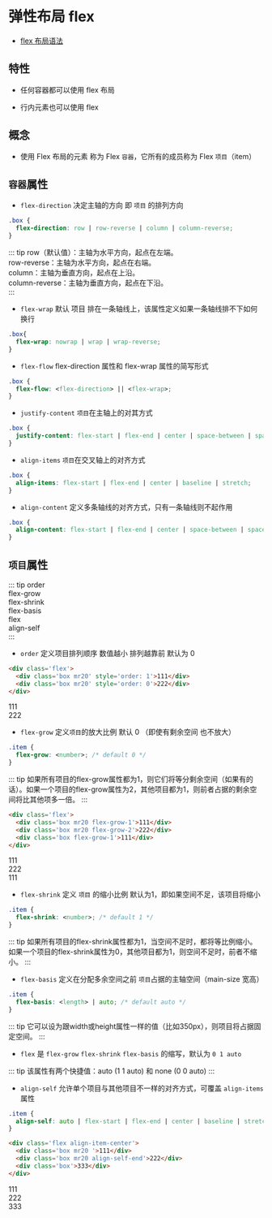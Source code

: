 # 弹性布局 flex

- [flex 布局语法](http://ruanyifeng.com/blog/2015/07/flex-grammar.html)

## 特性 

- 任何容器都可以使用 flex 布局

- 行内元素也可以使用 flex 

## 概念

- 使用 Flex 布局的元素 称为 Flex `容器`，它所有的成员称为 Flex `项目`（item）

## `容器`属性

- `flex-direction` 决定主轴的方向 即 `项目` 的排列方向

```css
.box {
  flex-direction: row | row-reverse | column | column-reverse;
}
```

::: tip
row（默认值）：主轴为水平方向，起点在左端。  
row-reverse：主轴为水平方向，起点在右端。  
column：主轴为垂直方向，起点在上沿。  
column-reverse：主轴为垂直方向，起点在下沿。  
:::

- `flex-wrap` 默认 项目 排在一条轴线上，该属性定义如果一条轴线排不下如何换行

```css
.box{
  flex-wrap: nowrap | wrap | wrap-reverse;
}
```

- `flex-flow` flex-direction 属性和 flex-wrap 属性的简写形式

```css
.box {
  flex-flow: <flex-direction> || <flex-wrap>;
}
```

- `justify-content` `项目`在主轴上的对其方式 

```css
.box {
  justify-content: flex-start | flex-end | center | space-between | space-around;
}
```

- `align-items` `项目`在交叉轴上的对齐方式

```css
.box {
  align-items: flex-start | flex-end | center | baseline | stretch;
}
```

- `align-content` 定义多条轴线的对齐方式，只有一条轴线则不起作用

```css
.box {
  align-content: flex-start | flex-end | center | space-between | space-around | stretch;
}
```

## `项目`属性

::: tip
order  
flex-grow  
flex-shrink  
flex-basis  
flex  
align-self  
:::

- `order` 定义项目排列顺序 数值越小 排列越靠前 默认为 0 

```html
<div class='flex'>
  <div class='box mr20' style='order: 1'>111</div>
  <div class='box mr20' style='order: 0'>222</div>
</div>
```

<div class='flex'>
  <div class='box mr20' style='order: 1'>111</div>
  <div class='box mr20' style='order: 0'>222</div>
</div>

- `flex-grow` 定义`项目`的放大比例 默认 0 （即使有剩余空间 也不放大）

```css
.item {
  flex-grow: <number>; /* default 0 */
}
```

::: tip 
如果所有项目的flex-grow属性都为1，则它们将等分剩余空间（如果有的话）。如果一个项目的flex-grow属性为2，其他项目都为1，则前者占据的剩余空间将比其他项多一倍。
:::

```html
<div class='flex'>
  <div class='box mr20 flex-grow-1'>111</div>
  <div class='box mr20 flex-grow-2'>222</div>
  <div class='box flex-grow-1'>111</div>
</div>
```

<div class='flex'>
  <div class='box mr20 flex-grow-1'>111</div>
  <div class='box mr20 flex-grow-2'>222</div>
  <div class='box flex-grow-1'>111</div>
</div>

- `flex-shrink` 定义 `项目` 的缩小比例 默认为1，即如果空间不足，该项目将缩小

```css
.item {
  flex-shrink: <number>; /* default 1 */
}
```

::: tip
如果所有项目的flex-shrink属性都为1，当空间不足时，都将等比例缩小。如果一个项目的flex-shrink属性为0，其他项目都为1，则空间不足时，前者不缩小。
:::

- `flex-basis` 定义在分配多余空间之前 `项目`占据的主轴空间（main-size 宽高）

```css
.item {
  flex-basis: <length> | auto; /* default auto */
}
```

::: tip
它可以设为跟width或height属性一样的值（比如350px），则项目将占据固定空间。
:::

- `flex` 是 `flex-grow` `flex-shrink` `flex-basis` 的缩写，默认为 `0 1 auto`

::: tip
该属性有两个快捷值：auto (1 1 auto) 和 none (0 0 auto)
:::

- `align-self` 允许单个项目与其他项目不一样的对齐方式，可覆盖 `align-items` 属性

```css
.item {
  align-self: auto | flex-start | flex-end | center | baseline | stretch;
}
```

```html
<div class='flex align-item-center'>
  <div class='box mr20 '>111</div>
  <div class='box mr20 align-self-end'>222</div>
  <div class='box'>333</div>
</div>
```

<div class='flex align-item-center'>
  <div class='box mr20 '>111</div>
  <div class='box mr20 align-self-end'>222</div>
  <div class='box'>333</div>
</div>